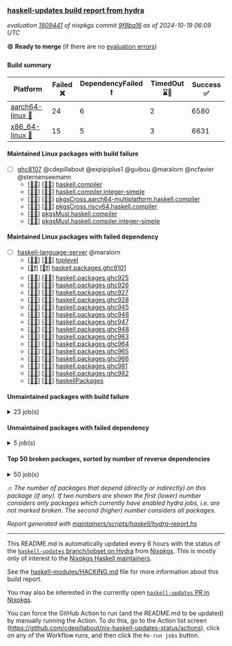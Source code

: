 ### [haskell-updates build report from hydra](https://hydra.nixos.org/jobset/nixpkgs/haskell-updates)
*evaluation [1809441](https://hydra.nixos.org/eval/1809441) of nixpkgs commit [9f8ba16](https://github.com/NixOS/nixpkgs/commits/9f8ba167d59996c51fd55e6bf2c382d5b4e1c39a) as of 2024-10-19 06:09 UTC*

🟢 **Ready to merge** (if there are no [evaluation errors](https://hydra.nixos.org/jobset/nixpkgs/haskell-updates))

#### Build summary

 | Platform | Failed ❌ | DependencyFailed ❗ | TimedOut ⌛🚫 | Success ✅ | 
 | --- | --- | --- | --- | --- | 
 | [aarch64-linux 📱](https://hydra.nixos.org/eval/1809441?filter=.aarch64-linux) | 24 | 6 | 2 | 6580 | 
 | [x86_64-linux 🐧](https://hydra.nixos.org/eval/1809441?filter=.x86_64-linux) | 15 | 5 | 3 | 6631 | 
#### Maintained Linux packages with build failure
- [ ] [ghc8107](https://hydra.nixos.org/eval/1809441?filter=ghc8107) @cdepillabout @expipiplus1 @guibou @maralorn @ncfavier @sternenseemann
  - [[📱✅]](https://hydra.nixos.org/build/275143137) [[🐧✅]](https://hydra.nixos.org/build/275133413) [haskell.compiler](https://hydra.nixos.org/eval/1809441?filter=haskell.compiler.ghc8107)
  - [[📱✅]](https://hydra.nixos.org/build/275137041) [[🐧✅]](https://hydra.nixos.org/build/275133928) [haskell.compiler.integer-simple](https://hydra.nixos.org/eval/1809441?filter=haskell.compiler.integer-simple.ghc8107)
  - [[📱✅]](https://hydra.nixos.org/build/275141601) [[🐧✅]](https://hydra.nixos.org/build/275141099) [pkgsCross.aarch64-multiplatform.haskell.compiler](https://hydra.nixos.org/eval/1809441?filter=pkgsCross.aarch64-multiplatform.haskell.compiler.ghc8107)
  - [[📱❌]](https://hydra.nixos.org/build/275134278) [[🐧❌]](https://hydra.nixos.org/build/275143167) [pkgsCross.riscv64.haskell.compiler](https://hydra.nixos.org/eval/1809441?filter=pkgsCross.riscv64.haskell.compiler.ghc8107)
  -  [[🐧✅]](https://hydra.nixos.org/build/275140069) [pkgsMusl.haskell.compiler](https://hydra.nixos.org/eval/1809441?filter=pkgsMusl.haskell.compiler.ghc8107)
  -  [[🐧✅]](https://hydra.nixos.org/build/275133022) [pkgsMusl.haskell.compiler.integer-simple](https://hydra.nixos.org/eval/1809441?filter=pkgsMusl.haskell.compiler.integer-simple.ghc8107)
#### Maintained Linux packages with failed dependency
- [ ] [haskell-language-server](https://hydra.nixos.org/eval/1809441?filter=haskell-language-server) @maralorn
  - [[📱✅]](https://hydra.nixos.org/build/275143224) [[🐧✅]](https://hydra.nixos.org/build/275145126) [toplevel](https://hydra.nixos.org/eval/1809441?filter=haskell-language-server)
  - [[📱❗]](https://hydra.nixos.org/build/275522624) [[🐧❗]](https://hydra.nixos.org/build/275522643) [haskell.packages.ghc9101](https://hydra.nixos.org/eval/1809441?filter=haskell.packages.ghc9101.haskell-language-server)
  - [[📱✅]](https://hydra.nixos.org/build/275134753) [[🐧✅]](https://hydra.nixos.org/build/275135214) [haskell.packages.ghc925](https://hydra.nixos.org/eval/1809441?filter=haskell.packages.ghc925.haskell-language-server)
  - [[📱✅]](https://hydra.nixos.org/build/275142274) [[🐧✅]](https://hydra.nixos.org/build/275135511) [haskell.packages.ghc926](https://hydra.nixos.org/eval/1809441?filter=haskell.packages.ghc926.haskell-language-server)
  - [[📱✅]](https://hydra.nixos.org/build/275133987) [[🐧✅]](https://hydra.nixos.org/build/275140445) [haskell.packages.ghc927](https://hydra.nixos.org/eval/1809441?filter=haskell.packages.ghc927.haskell-language-server)
  - [[📱✅]](https://hydra.nixos.org/build/275138048) [[🐧✅]](https://hydra.nixos.org/build/275140557) [haskell.packages.ghc928](https://hydra.nixos.org/eval/1809441?filter=haskell.packages.ghc928.haskell-language-server)
  - [[📱✅]](https://hydra.nixos.org/build/275137201) [[🐧✅]](https://hydra.nixos.org/build/275140213) [haskell.packages.ghc945](https://hydra.nixos.org/eval/1809441?filter=haskell.packages.ghc945.haskell-language-server)
  - [[📱✅]](https://hydra.nixos.org/build/275146481) [[🐧✅]](https://hydra.nixos.org/build/275133961) [haskell.packages.ghc946](https://hydra.nixos.org/eval/1809441?filter=haskell.packages.ghc946.haskell-language-server)
  - [[📱✅]](https://hydra.nixos.org/build/275146574) [[🐧✅]](https://hydra.nixos.org/build/275142399) [haskell.packages.ghc947](https://hydra.nixos.org/eval/1809441?filter=haskell.packages.ghc947.haskell-language-server)
  - [[📱✅]](https://hydra.nixos.org/build/275143814) [[🐧✅]](https://hydra.nixos.org/build/275137605) [haskell.packages.ghc948](https://hydra.nixos.org/eval/1809441?filter=haskell.packages.ghc948.haskell-language-server)
  - [[📱✅]](https://hydra.nixos.org/build/275133513) [[🐧✅]](https://hydra.nixos.org/build/275140938) [haskell.packages.ghc963](https://hydra.nixos.org/eval/1809441?filter=haskell.packages.ghc963.haskell-language-server)
  - [[📱✅]](https://hydra.nixos.org/build/275137612) [[🐧✅]](https://hydra.nixos.org/build/275138102) [haskell.packages.ghc964](https://hydra.nixos.org/eval/1809441?filter=haskell.packages.ghc964.haskell-language-server)
  - [[📱✅]](https://hydra.nixos.org/build/275135201) [[🐧✅]](https://hydra.nixos.org/build/275146938) [haskell.packages.ghc965](https://hydra.nixos.org/eval/1809441?filter=haskell.packages.ghc965.haskell-language-server)
  - [[📱✅]](https://hydra.nixos.org/build/275136745) [[🐧✅]](https://hydra.nixos.org/build/275137636) [haskell.packages.ghc966](https://hydra.nixos.org/eval/1809441?filter=haskell.packages.ghc966.haskell-language-server)
  - [[📱✅]](https://hydra.nixos.org/build/275139800) [[🐧✅]](https://hydra.nixos.org/build/275136416) [haskell.packages.ghc981](https://hydra.nixos.org/eval/1809441?filter=haskell.packages.ghc981.haskell-language-server)
  - [[📱✅]](https://hydra.nixos.org/build/275138068) [[🐧✅]](https://hydra.nixos.org/build/275134294) [haskell.packages.ghc982](https://hydra.nixos.org/eval/1809441?filter=haskell.packages.ghc982.haskell-language-server)
  - [[📱✅]](https://hydra.nixos.org/build/275134929) [[🐧✅]](https://hydra.nixos.org/build/275138372) [haskellPackages](https://hydra.nixos.org/eval/1809441?filter=haskellPackages.haskell-language-server)
#### Unmaintained packages with build failure
<details><summary>23 job(s) </summary>

- [ ] [[📱❌]](https://hydra.nixos.org/build/275133735) [[🐧❌]](https://hydra.nixos.org/build/275139962) [haskellPackages.phladiprelio-general-datatype](https://hydra.nixos.org/eval/1809441?filter=haskellPackages.phladiprelio-general-datatype)  ⤴️ 3 | 3
- [ ] [[📱❌]](https://hydra.nixos.org/build/275138479) [[🐧❌]](https://hydra.nixos.org/build/275136298) [haskellPackages.ukrainian-phonetics-basic-array](https://hydra.nixos.org/eval/1809441?filter=haskellPackages.ukrainian-phonetics-basic-array)  ⤴️ 2 | 13
- [ ] [[📱❌]](https://hydra.nixos.org/build/275136357) [[🐧❌]](https://hydra.nixos.org/build/275143090) [haskellPackages.phonetic-languages-phonetics-basics](https://hydra.nixos.org/eval/1809441?filter=haskellPackages.phonetic-languages-phonetics-basics)  ⤴️ 2 | 5
- [ ] [[📱❌]](https://hydra.nixos.org/build/275140660) [[🐧❌]](https://hydra.nixos.org/build/275138098) [haskellPackages.phonetic-languages-ukrainian-array](https://hydra.nixos.org/eval/1809441?filter=haskellPackages.phonetic-languages-ukrainian-array)  ⤴️ 1 | 3
- [ ] [[📱❌]](https://hydra.nixos.org/build/275137749) [[🐧✅]](https://hydra.nixos.org/build/275133748) [haskellPackages.nlopt-haskell](https://hydra.nixos.org/eval/1809441?filter=haskellPackages.nlopt-haskell)  ⤴️ 1 | 1
- [ ] [[📱❌]](https://hydra.nixos.org/build/275143790) [[🐧✅]](https://hydra.nixos.org/build/275139212) [haskellPackages.freetype2](https://hydra.nixos.org/eval/1809441?filter=haskellPackages.freetype2)  ⤴️ 0 | 12
- [ ] [[📱❌]](https://hydra.nixos.org/build/275144835) [[🐧✅]](https://hydra.nixos.org/build/275145197) [haskellPackages.hw-simd](https://hydra.nixos.org/eval/1809441?filter=haskellPackages.hw-simd)  ⤴️ 0 | 9
- [ ] [[📱❌]](https://hydra.nixos.org/build/275142569) [[🐧❌]](https://hydra.nixos.org/build/275141793) [haskellPackages.free-alacarte](https://hydra.nixos.org/eval/1809441?filter=haskellPackages.free-alacarte)  ⤴️ 0 | 2
- [ ] [[📱❌]](https://hydra.nixos.org/build/275135619) [[🐧✅]](https://hydra.nixos.org/build/275140417) [haskellPackages.GOST34112012-Hash](https://hydra.nixos.org/eval/1809441?filter=haskellPackages.GOST34112012-Hash) 
- [ ] [[📱❌]](https://hydra.nixos.org/build/275136420) [[🐧✅]](https://hydra.nixos.org/build/275136977) [haskellPackages.HsASA](https://hydra.nixos.org/eval/1809441?filter=haskellPackages.HsASA) 
- [ ] [[📱❌]](https://hydra.nixos.org/build/275145196) [[🐧❌]](https://hydra.nixos.org/build/275141563) [haskellPackages.github-app-token](https://hydra.nixos.org/eval/1809441?filter=haskellPackages.github-app-token) 
- [ ] [[📱❌]](https://hydra.nixos.org/build/275133904) [[🐧❌]](https://hydra.nixos.org/build/275138146) [haskellPackages.harpie](https://hydra.nixos.org/eval/1809441?filter=haskellPackages.harpie) 
- [ ] [[📱❌]](https://hydra.nixos.org/build/275133947) [[🐧❌]](https://hydra.nixos.org/build/275143966) [haskellPackages.json-to-type](https://hydra.nixos.org/eval/1809441?filter=haskellPackages.json-to-type) 
- [ ] [[📱❌]](https://hydra.nixos.org/build/275135926) [[🐧❌]](https://hydra.nixos.org/build/275140771) [haskellPackages.minion-openapi3](https://hydra.nixos.org/eval/1809441?filter=haskellPackages.minion-openapi3) 
- [ ] [[📱❌]](https://hydra.nixos.org/build/275135200) [[🐧❌]](https://hydra.nixos.org/build/275146693) [haskellPackages.mockcat](https://hydra.nixos.org/eval/1809441?filter=haskellPackages.mockcat) 
- [ ] [[📱❌]](https://hydra.nixos.org/build/275139254) [[🐧❌]](https://hydra.nixos.org/build/275145626) [haskellPackages.paseto](https://hydra.nixos.org/eval/1809441?filter=haskellPackages.paseto) 
- [ ] [[📱❌]](https://hydra.nixos.org/build/275141480) [[🐧❌]](https://hydra.nixos.org/build/275144296) [haskellPackages.polysemy-blockfrost](https://hydra.nixos.org/eval/1809441?filter=haskellPackages.polysemy-blockfrost) 
- [ ] [[📱❌]](https://hydra.nixos.org/build/275133911) [[🐧⌛🚫]](https://hydra.nixos.org/build/275134915) [haskellPackages.significant-figures](https://hydra.nixos.org/eval/1809441?filter=haskellPackages.significant-figures) 
- [ ] [[📱❌]](https://hydra.nixos.org/build/275138606) [[🐧✅]](https://hydra.nixos.org/build/275138072) [haskellPackages.simdutf](https://hydra.nixos.org/eval/1809441?filter=haskellPackages.simdutf) 
- [ ] [[📱❌]](https://hydra.nixos.org/build/275134700) [[🐧❌]](https://hydra.nixos.org/build/275140265) [haskellPackages.tasty-flaky](https://hydra.nixos.org/eval/1809441?filter=haskellPackages.tasty-flaky) 
- [ ] [[📱❌]](https://hydra.nixos.org/build/275140675) [[🐧✅]](https://hydra.nixos.org/build/275136232) [haskellPackages.tasty-papi](https://hydra.nixos.org/eval/1809441?filter=haskellPackages.tasty-papi) 
- [ ] [[📱❌]](https://hydra.nixos.org/build/275145464) [[🐧✅]](https://hydra.nixos.org/build/275135779) [haskellPackages.twobitreader](https://hydra.nixos.org/eval/1809441?filter=haskellPackages.twobitreader) 
- [ ] [[📱❌]](https://hydra.nixos.org/build/275144097) [[🐧❌]](https://hydra.nixos.org/build/275135174) [haskellPackages.yggdrasil-schema](https://hydra.nixos.org/eval/1809441?filter=haskellPackages.yggdrasil-schema) 
</details>

#### Unmaintained packages with failed dependency
<details><summary>5 job(s) </summary>

- [ ] [[📱❗]](https://hydra.nixos.org/build/275136451) [[🐧❗]](https://hydra.nixos.org/build/275141544) [haskellPackages.phladiprelio-general-shared](https://hydra.nixos.org/eval/1809441?filter=haskellPackages.phladiprelio-general-shared)  ⤴️ 1 | 1
- [ ] [[📱❗]](https://hydra.nixos.org/build/275135260) [[🐧❗]](https://hydra.nixos.org/build/275146103) [haskellPackages.phladiprelio-ukrainian-shared](https://hydra.nixos.org/eval/1809441?filter=haskellPackages.phladiprelio-ukrainian-shared)  ⤴️ 1 | 1
- [ ] [[📱❗]](https://hydra.nixos.org/build/275132822) [[🐧✅]](https://hydra.nixos.org/build/275133736) [haskellPackages.hmatrix-nlopt](https://hydra.nixos.org/eval/1809441?filter=haskellPackages.hmatrix-nlopt) 
- [ ] [[📱❗]](https://hydra.nixos.org/build/275139154) [[🐧❗]](https://hydra.nixos.org/build/275133109) [haskellPackages.phladiprelio-general-simple](https://hydra.nixos.org/eval/1809441?filter=haskellPackages.phladiprelio-general-simple) 
- [ ] [[📱❗]](https://hydra.nixos.org/build/275139053) [[🐧❗]](https://hydra.nixos.org/build/275133589) [haskellPackages.phladiprelio-ukrainian-simple](https://hydra.nixos.org/eval/1809441?filter=haskellPackages.phladiprelio-ukrainian-simple) 
</details>

#### Top 50 broken packages, sorted by number of reverse dependencies
<details><summary>50 job(s) </summary>

[gogol-core](https://packdeps.haskellers.com/reverse/gogol-core) ⤴️ 184  
[haskell98](https://packdeps.haskellers.com/reverse/haskell98) ⤴️ 152  
[failure](https://packdeps.haskellers.com/reverse/failure) ⤴️ 72  
[enumerator](https://packdeps.haskellers.com/reverse/enumerator) ⤴️ 56  
[connection](https://packdeps.haskellers.com/reverse/connection) ⤴️ 53  
[util](https://packdeps.haskellers.com/reverse/util) ⤴️ 49  
[derive](https://packdeps.haskellers.com/reverse/derive) ⤴️ 48  
[web-routes](https://packdeps.haskellers.com/reverse/web-routes) ⤴️ 43  
[accelerate](https://packdeps.haskellers.com/reverse/accelerate) ⤴️ 42  
[syb-with-class](https://packdeps.haskellers.com/reverse/syb-with-class) ⤴️ 42  
[MonadCatchIO-transformers](https://packdeps.haskellers.com/reverse/MonadCatchIO-transformers) ⤴️ 41  
[TypeCompose](https://packdeps.haskellers.com/reverse/TypeCompose) ⤴️ 41  
[PrimitiveArray](https://packdeps.haskellers.com/reverse/PrimitiveArray) ⤴️ 35  
[crypto-random](https://packdeps.haskellers.com/reverse/crypto-random) ⤴️ 35  
[rank1dynamic](https://packdeps.haskellers.com/reverse/rank1dynamic) ⤴️ 33  
[dual](https://packdeps.haskellers.com/reverse/dual) ⤴️ 32  
[hsp](https://packdeps.haskellers.com/reverse/hsp) ⤴️ 32  
[distributed-static](https://packdeps.haskellers.com/reverse/distributed-static) ⤴️ 31  
[language-ecmascript](https://packdeps.haskellers.com/reverse/language-ecmascript) ⤴️ 31  
[distributed-process](https://packdeps.haskellers.com/reverse/distributed-process) ⤴️ 30  
[iteratee](https://packdeps.haskellers.com/reverse/iteratee) ⤴️ 29  
[polysemy-time](https://packdeps.haskellers.com/reverse/polysemy-time) ⤴️ 29  
[composite-base](https://packdeps.haskellers.com/reverse/composite-base) ⤴️ 28  
[polysemy-resume](https://packdeps.haskellers.com/reverse/polysemy-resume) ⤴️ 28  
[polysemy-conc](https://packdeps.haskellers.com/reverse/polysemy-conc) ⤴️ 27  
[regexpr](https://packdeps.haskellers.com/reverse/regexpr) ⤴️ 27  
[crypto-numbers](https://packdeps.haskellers.com/reverse/crypto-numbers) ⤴️ 25  
[either-unwrap](https://packdeps.haskellers.com/reverse/either-unwrap) ⤴️ 25  
[polysemy-log](https://packdeps.haskellers.com/reverse/polysemy-log) ⤴️ 25  
[HList](https://packdeps.haskellers.com/reverse/HList) ⤴️ 24  
[web-routes-th](https://packdeps.haskellers.com/reverse/web-routes-th) ⤴️ 24  
[Crypto](https://packdeps.haskellers.com/reverse/Crypto) ⤴️ 22  
[crypto-pubkey](https://packdeps.haskellers.com/reverse/crypto-pubkey) ⤴️ 22  
[haskelldb](https://packdeps.haskellers.com/reverse/haskelldb) ⤴️ 22  
[wxdirect](https://packdeps.haskellers.com/reverse/wxdirect) ⤴️ 22  
[BiobaseTypes](https://packdeps.haskellers.com/reverse/BiobaseTypes) ⤴️ 21  
[alg](https://packdeps.haskellers.com/reverse/alg) ⤴️ 21  
[mmsyn2](https://packdeps.haskellers.com/reverse/mmsyn2) ⤴️ 21  
[userid](https://packdeps.haskellers.com/reverse/userid) ⤴️ 21  
[wxc](https://packdeps.haskellers.com/reverse/wxc) ⤴️ 21  
[biocore](https://packdeps.haskellers.com/reverse/biocore) ⤴️ 20  
[reform](https://packdeps.haskellers.com/reverse/reform) ⤴️ 20  
[wxcore](https://packdeps.haskellers.com/reverse/wxcore) ⤴️ 20  
[attoparsec-enumerator](https://packdeps.haskellers.com/reverse/attoparsec-enumerator) ⤴️ 19  
[bytestring-show](https://packdeps.haskellers.com/reverse/bytestring-show) ⤴️ 19  
[cprng-aes](https://packdeps.haskellers.com/reverse/cprng-aes) ⤴️ 19  
[fay](https://packdeps.haskellers.com/reverse/fay) ⤴️ 19  
[harp](https://packdeps.haskellers.com/reverse/harp) ⤴️ 19  
[hsx2hs](https://packdeps.haskellers.com/reverse/hsx2hs) ⤴️ 19  
[incipit](https://packdeps.haskellers.com/reverse/incipit) ⤴️ 19  
</details>


*⤴️: The number of packages that depend (directly or indirectly) on this package (if any). If two numbers are shown the first (lower) number considers only packages which currently have enabled hydra jobs, i.e. are not marked broken. The second (higher) number considers all packages.*

*Report generated with [maintainers/scripts/haskell/hydra-report.hs](https://github.com/NixOS/nixpkgs/blob/haskell-updates/maintainers/scripts/haskell/hydra-report.hs)*


----------------------------------------------------------------------

This README.md is automatically updated every 6 hours with the status of the
[`haskell-updates` branch/jobset on Hydra](https://hydra.nixos.org/jobset/nixpkgs/haskell-updates)
from [Nixpkgs](https://github.com/NixOS/nixpkgs).  This is mostly only of
interest to the [Nixpkgs Haskell maintainers](https://github.com/orgs/NixOS/teams/haskell).

See the
[haskell-modules/HACKING.md](https://github.com/NixOS/nixpkgs/blob/haskell-updates/pkgs/development/haskell-modules/HACKING.md)
file for more information about this build report.

You may also be interested in the currently open
[`haskell-updates` PR in Nixpkgs](https://github.com/nixos/nixpkgs/pulls?q=is%3Apr+is%3Aopen+head%3Ahaskell-updates).

You can force the GitHub Action to run (and the README.md to be updated) by
manually running the Action.  To do this, go to the Action list screen
(https://github.com/cdepillabout/nix-haskell-updates-status/actions),
click on any of the Workflow runs, and then click the `Re-run jobs` button.
